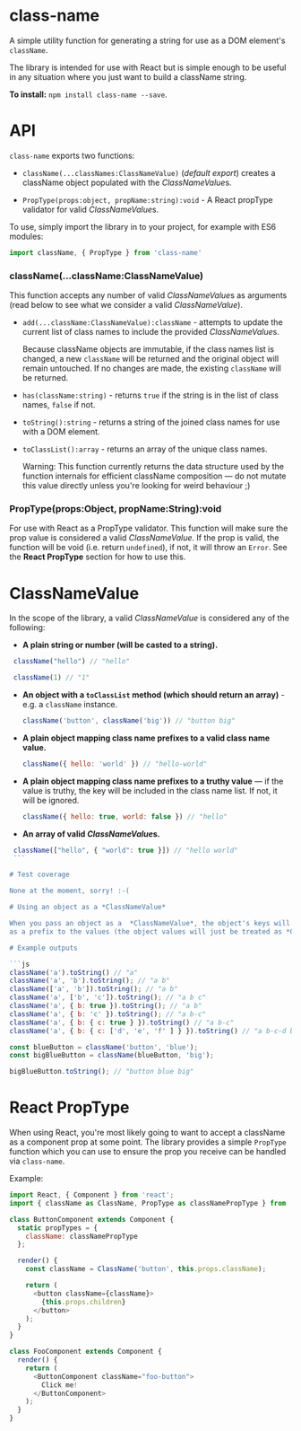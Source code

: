 class-name
===========
A simple utility function for generating a string for use as a DOM element's
`className`.

The library is intended for use with React but is simple enough to be useful in
any situation where you just want to build a className string.

**To install:** `npm install class-name --save`.

API
===
`class-name` exports two functions:

 * `className(...classNames:ClassNameValue)` (*default export*) creates a className
   object populated with the *ClassNameValue*s.

 * `PropType(props:object, propName:string):void` - A React propType validator for valid *ClassNameValue*s.

To use, simply import the library in to your project, for example with ES6 modules:

```js
import className, { PropType } from 'class-name'
```

### className(...className:ClassNameValue)

This function accepts any number of valid *ClassNameValue*s as arguments
(read below to see what we consider a valid *ClassNameValue*).

 * `add(...className:ClassNameValue):className` - attempts to update the current
   list of class names to include the provided *ClassNameValue*s.

   Because className objects are immutable, if the class names list is changed,
   a new `className` will be returned and the original object will remain
   untouched. If no changes are made, the existing `className` will be returned.

 * `has(className:string)` - returns `true` if the string is in the list of class
   names, `false` if not.

 * `toString():string` - returns a string of the joined class names for use
   with a DOM element.

 * `toClassList():array` - returns an array of the unique class names.

    Warning: This function currently returns the data structure used by the
    function internals for efficient className composition — do not mutate this
    value directly unless you're looking for weird behaviour ;)

### PropType(props:Object, propName:String):void

For use with React as a PropType validator. This function will make sure the
prop value is considered a valid *ClassNameValue*. If the prop is valid, the
function will be void (i.e. return  `undefined`), if not, it will throw an
`Error`. See the **React PropType** section for how to use this.

# ClassNameValue

In the scope of the library, a valid *ClassNameValue* is considered any of the
following:

  * **A plain string or number (will be casted to a string).**

   ```js
    className("hello") // "hello"

    className(1) // "1"
   ```

  * **An object with a `toClassList` method (which should return an array)** - e.g. a `className` instance.

    ```js
    className('button', className('big')) // "button big"
    ```

  * **A plain object mapping class name prefixes to a valid class name value.**

    ```js
    className({ hello: 'world' }) // "hello-world"
    ```

  * **A plain object mapping class name prefixes to a truthy value** — if the value
    is truthy, the key will be included in the class name list. If not, it will
    be ignored.

    ```js
    className({ hello: true, world: false }) // "hello"
    ```

  * **An array of valid *ClassNameValue*s.**

   ```js
    className(["hello", { "world": true }]) // "hello world"
    ```

# Test coverage

None at the moment, sorry! :-(

# Using an object as a *ClassNameValue*

When you pass an object as a  *ClassNameValue*, the object's keys will be used
as a prefix to the values (the object values will just be treated as *ClassNameValue*s).

# Example outputs

```js
className('a').toString() // "a"
className('a', 'b').toString(); // "a b"
className(['a', 'b']).toString(); // "a b"
className('a', ['b', 'c']).toString(); // "a b c"
className('a', { b: true }).toString(); // "a b"
className('a', { b: 'c' }).toString(); // "a b-c"
className('a', { b: { c: true } }).toString() // "a b-c"
className('a', { b: { c: ['d', 'e', 'f' ] } }).toString() // "a b-c-d b-c-e b-c-f"

const blueButton = className('button', 'blue');
const bigBlueButton = className(blueButton, 'big');

bigBlueButton.toString(); // "button blue big"
```

# React PropType

When using React, you're most likely going to want to accept a className as a
component prop at some point. The library provides a simple `PropType` function
which you can use to ensure the prop you receive can be handled via `class-name`.

Example:
```js
import React, { Component } from 'react';
import { className as ClassName, PropType as classNamePropType } from 'class-name';

class ButtonComponent extends Component {
  static propTypes = {
    className: classNamePropType
  };

  render() {
    const className = ClassName('button', this.props.className);

    return (
      <button className={className}>
        {this.props.children}
      </button>
    );
  }
}

class FooComponent extends Component {
  render() {
    return (
      <ButtonComponent className="foo-button">
        Click me!
      </ButtonComponent>
    );
  }
}
```
